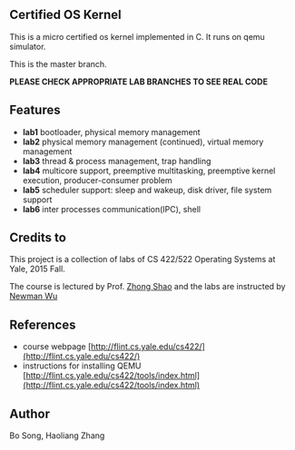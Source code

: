 ## Certified OS Kernel

This is a micro certified os kernel implemented in C. It runs on qemu simulator.

This is the master branch.

**PLEASE CHECK APPROPRIATE LAB BRANCHES TO SEE REAL CODE**

## Features

- **lab1** bootloader, physical memory management
- **lab2** physical memory management (continued), virtual memory management
- **lab3** thread & process management, trap handling
- **lab4** multicore support, preemptive multitasking, preemptive kernel execution, producer-consumer problem
- **lab5** scheduler support: sleep and wakeup, disk driver, file system support
- **lab6** inter processes communication(IPC), shell

## Credits to
This project is a collection of labs of CS 422/522 Operating Systems at Yale, 2015 Fall.

The course is lectured by Prof. [Zhong Shao](https://github.com/zhong-shao) and the labs are instructed by [Newman Wu](https://github.com/ashepay)

## References
 - course webpage [http://flint.cs.yale.edu/cs422/](http://flint.cs.yale.edu/cs422/) 
 - instructions for installing QEMU [http://flint.cs.yale.edu/cs422/tools/index.html](http://flint.cs.yale.edu/cs422/tools/index.html)

## Author
Bo Song, Haoliang Zhang
